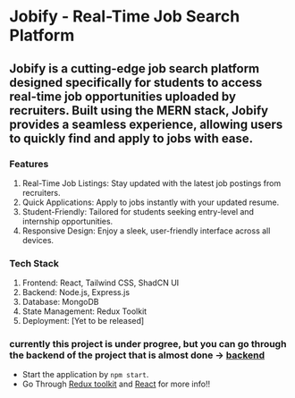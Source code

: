 # Jobify - Real-Time Job Search Platform

## Jobify is a cutting-edge job search platform designed specifically for students to access real-time job opportunities uploaded by recruiters. Built using the MERN stack, Jobify provides a seamless experience, allowing users to quickly find and apply to jobs with ease.

### Features
1. Real-Time Job Listings: Stay updated with the latest job postings from recruiters.
2. Quick Applications: Apply to jobs instantly with your updated resume.
3. Student-Friendly: Tailored for students seeking entry-level and internship opportunities.
4. Responsive Design: Enjoy a sleek, user-friendly interface across all devices.

### Tech Stack
1. Frontend: React, Tailwind CSS, ShadCN UI
2. Backend: Node.js, Express.js
3. Database: MongoDB
4. State Management: Redux Toolkit
5. Deployment: [Yet to be released]

### currently this project is under progree, but you can go through the backend of the project that is almost done -> [backend](https://github.com/Kalyug5/jobify-backend)

- Start the application by `npm start`.
- Go Through [Redux toolkit](https://redux-toolkit.js.org/) and [React](https://react.dev/) for more info!!
